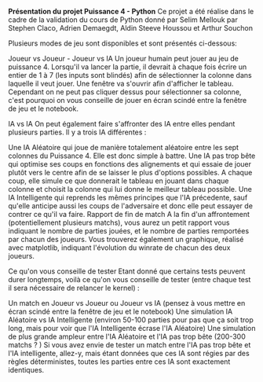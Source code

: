 **Présentation du projet Puissance 4 - Python**
Ce projet a été réalise dans le cadre de la validation du cours de Python donné par Selim Mellouk par Stephen Claco, Adrien Demaegdt, Aldin Steeve Houssou et Arthur Souchon

Plusieurs modes de jeu sont disponibles et sont présentés ci-dessous:

Joueur vs Joueur - Joueur vs IA
Un joueur humain peut jouer au jeu de puissance 4. Lorsqu'il va lancer la partie, il devrait à chaque fois écrire un entier de 1 à 7 (les inputs sont blindés) afin de sélectionner la colonne dans laquelle il veut jouer. Une fenêtre va s'ouvrir afin d'afficher le tableau. Cependant on ne peut pas cliquer dessus pour sélectionner sa colonne, c'est pourquoi on vous conseille de jouer en écran scindé entre la fenêtre de jeu et le notebook.

IA vs IA
On peut également faire s'affronter des IA entre elles pendant plusieurs parties. Il y a trois IA différentes :

Une IA Aléatoire qui joue de manière totalement aléatoire entre les sept colonnes du Puissance 4. Elle est donc simple à battre.
Une IA pas trop bête qui optimise ses coups en fonctions des alignements et qui essaie de jouer plutôt vers le centre afin de se laisser le plus d'options possibles. A chaque coup, elle simule ce que donnerait le tableau en jouant dans chaque colonne et choisit la colonne qui lui donne le meilleur tableau possible.
Une IA Intelligente qui reprends les mêmes principes que l'IA précedente, sauf qu'elle anticipe aussi les coups de l'adversaire et donc elle peut essayer de contrer ce qu'il va faire.
Rapport de fin de match
A la fin d'un affrontement (potentiellement plusieurs matchs), vous aurez un petit rapport vous indiquant le nombre de parties jouées, et le nombre de parties remportées par chacun des joueurs. Vous trouverez également un graphique, réalisé avec matplotlib, indiquant l'évolution du winrate de chacun des deux joueurs.

Ce qu'on vous conseille de tester
Etant donné que certains tests peuvent durer longtemps, voilà ce qu'on vous conseille de tester (entre chaque test il sera nécessaire de relancer le kernel) :

Un match en Joueur vs Joueur ou Joueur vs IA (pensez à vous mettre en écran scindé entre la fenêtre de jeu et le notebook)
Une simulation IA Aléatoire vs IA Intelligente (environ 50-100 parties pour pas que ça soit trop long, mais pour voir que l'IA Intelligente écrase l'IA Aléatoire)
Une simulation de plus grande ampleur entre l'IA Aléatoire et l'IA pas trop bête (200-300 matchs ? )
Si vous avez envie de tester un match entre l'IA pas trop bête et l'IA intelligente, allez-y, mais étant données que ces IA sont régies par des règles déterministes, toutes les parties entre ces IA sont exactement identiques.
